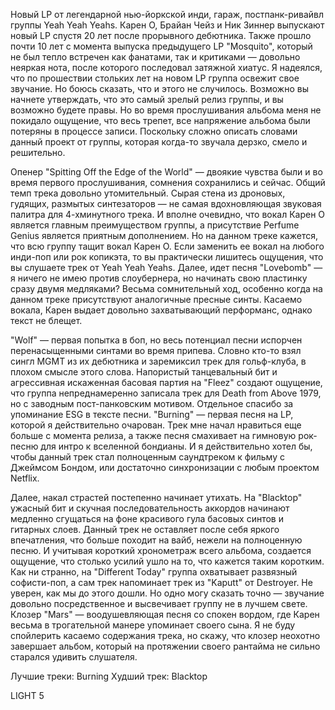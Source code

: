Новый LP от легендарной нью-йоркской инди, гараж, постпанк-ривайвл группы Yeah Yeah Yeahs. Карен О, Брайан Чейз и Ник Зиннер выпускают новый LP спустя 20 лет после прорывного дебютника. Также прошло почти 10 лет с момента выпуска предыдущего LP "Mosquito", который не был тепло встречен как фанатами, так и критиками — довольно неяркая нота, после которого последовал затяжной хиатус. Я надеялся, что по прошествии стольких лет на новом LP группа освежит свое звучание. Но боюсь сказать, что и этого не случилось. Возможно вы начнете утверждать, что это самый зрелый релиз группы, и вы возможно будете правы. Но во время прослушивания альбома меня не покидало ощущение, что весь трепет, все напряжение альбома были потеряны в процессе записи. Поскольку сложно описать словами данный проект от группы, которая когда-то звучала дерзко, смело и решительно.

Опенер "Spitting Off the Edge of the World" — двоякие чувства были и во время первого прослушивания, сомнения сохранились и сейчас. Общий темп трека довольно утомительный. Сырая стена из дроновых, гудящих, размытых синтезаторов — не самая вдохновляющая звуковая палитра для 4-хминутного трека. И вполне очевидно, что вокал Карен О является главным преимуществом группы, а присутствие Perfume Genius является приятным дополнением. Но на данном треке кажется, что всю группу тащит вокал Карен О. Если заменить ее вокал на любого инди-поп или рок копикэта, то вы практически лишитесь ощущения, что вы слушаете трек от Yeah Yeah Yeahs. Далее, идет песня "Lovebomb" — я ничего не имею против слоубернера, но начинать свою пластинку сразу двумя медляками? Весьма сомнительный ход, особенно когда на данном треке присутствуют аналогичные пресные синты. Касаемо вокала, Карен выдает довольно захватывающий перформанс, однако текст не блещет.

"Wolf" — первая попытка в боп, но весь потенциал песни испорчен перенасыщенными синтами во время припева. Словно кто-то взял сингл MGMT из их дебютника и заремиксил трек для гольф-клуба, в плохом смысле этого слова. Напористый танцевальный бит и агрессивная искаженная басовая партия на "Fleez" создают ощущение, что группа непреднамеренно записала трек для Death from Above 1979, но с заводным пост-панковским мотивом. Отдельное спасибо за упоминание ESG в тексте песни. "Burning" — первая песня на LP, которой я действительно очарован. Трек мне начал нравиться еще больше с момента релиза, а также песня смахивает на гимновую рок-песню для интро к вселенной бондианы. И я действительно хотел бы, чтобы данный трек стал полноценным саундтреком к фильму с Джеймсом Бондом, или достаточно синхронизации с любым проектом Netflix.

Далее, накал страстей постепенно начинает утихать. На "Blacktop" ужасный бит и скучная последовательность аккордов начинают медленно сгущаться на фоне красивого гула басовых синтов и гитарных слоев. Данный трек не оставляет после себя яркого впечатления, что больше походит на вайб, нежели на полноценную песню. И учитывая короткий хронометраж всего альбома, создается ощущение, что столько усилий ушло на то, что кажется таким коротким. Как ни странно, на "Different Today" группа охватывает развязный софисти-поп, а сам трек напоминает трек из "Kaputt" от Destroyer. Не уверен, как мы до этого дошли. Но одно могу сказать точно — звучание довольно посредственное и высвечивает группу не в лучшем свете. Клозер "Mars" — воодушевляющая песня со спокен вордом, где Карен весьма в трогательной манере упоминает своего сына. Я не буду спойлерить касаемо содержания трека, но скажу, что клозер неохотно завершает альбом, который на протяжении своего рантайма не сильно старался удивить слушателя.

Лучшие треки: Burning
Худший трек: Blacktop

LIGHT 5
